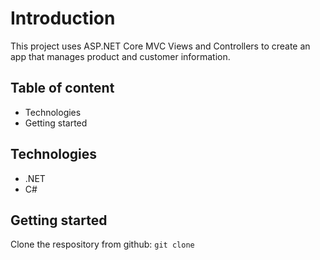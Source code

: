 # Introduction
This project uses ASP.NET Core MVC Views and Controllers to create an app that manages product and customer information.

## Table of content
- Technologies
- Getting started

## Technologies 
- .NET
- C#

## Getting started
Clone the respository from github: ```git clone```
